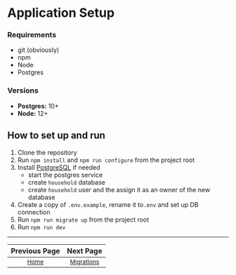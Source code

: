 # Application Setup
### Requirements
 - git (obviously)
 - npm
 - Node
 - Postgres

### Versions
 - **Postgres:** 10+
 - **Node:** 12+

## How to set up and run
1. Clone the repository
1. Run `npm install` and `npm run configure` from the project root
1. Install [PostgreSQL](https://www.postgresqltutorial.com/postgresql-getting-started/) if needed
    - start the postgres service
    - create `household` database
    - create `household` user and the assign it as an owner of the new database
1. Create a copy of `.env.example`, rename it to`.env` and set up DB connection
1. Run `npm run migrate up` from the project root
1. Run `npm run dev`

---

| Previous Page | Next Page |
|:-------------:|:-----:|
| <sup>[Home](./readme.md)</sup> | <sup>[Migrations](./migrations.md)</sup> |
